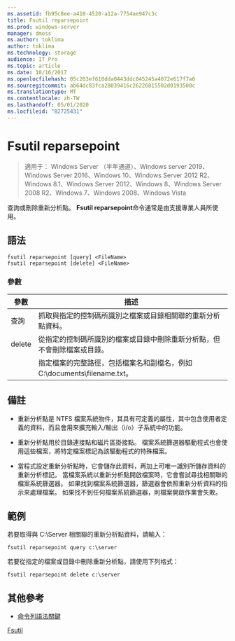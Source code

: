 ```yaml
---
ms.assetid: fb95c8ee-a418-4520-a12a-7754ae947c3c
title: Fsutil reparsepoint
ms.prod: windows-server
manager: dmoss
ms.author: toklima
author: toklima
ms.technology: storage
audience: IT Pro
ms.topic: article
ms.date: 10/16/2017
ms.openlocfilehash: 05c203ef610dda0443ddc845245a4072e617f7a6
ms.sourcegitcommit: ab64dc83fca28039416c26226815502d0193500c
ms.translationtype: MT
ms.contentlocale: zh-TW
ms.lasthandoff: 05/01/2020
ms.locfileid: "82725431"
---
```

# <a name="fsutil-reparsepoint"></a>Fsutil reparsepoint
> 適用于： Windows Server （半年通道）、Windows server 2019、Windows Server 2016、Windows 10、Windows Server 2012 R2、Windows 8.1、Windows Server 2012、Windows 8、Windows Server 2008 R2、Windows 7、Windows 2008、Windows Vista

查詢或刪除重新分析點。  **Fsutil reparsepoint**命令通常是由支援專業人員所使用。



## <a name="syntax"></a>語法

```
fsutil reparsepoint [query] <FileName>
fsutil reparsepoint [delete] <FileName>
```

### <a name="parameters"></a>參數

| 參數  |                                                                描述                                                                |
|------------|-------------------------------------------------------------------------------------------------------------------------------------------|
|   查詢    |            抓取與指定的控制碼所識別之檔案或目錄相關聯的重新分析點資料。             |
|   delete   | 從指定的控制碼所識別的檔案或目錄中刪除重新分析點，但不會刪除檔案或目錄。 |
| <FileName> |             指定檔案的完整路徑，包括檔案名和副檔名，例如 C:\documents\filename.txt。             |

## <a name="remarks"></a>備註

-   重新分析點是 NTFS 檔案系統物件，其具有可定義的屬性，其中包含使用者定義的資料，而且會用來擴充輸入/輸出（i/o）子系統中的功能。

-   重新分析點用於目錄連接點和磁片區掛接點。 檔案系統篩選器驅動程式也會使用這些檔案，將特定檔案標記為該驅動程式的特殊檔案。

-   當程式設定重新分析點時，它會儲存此資料，再加上可唯一識別所儲存資料的重新分析標記。 當檔案系統以重新分析點開啟檔案時，它會嘗試尋找相關聯的檔案系統篩選器。 如果找到檔案系統篩選器，篩選器會依照重新分析資料的指示來處理檔案。 如果找不到任何檔案系統篩選器，則檔案開啟作業會失敗。

## <a name="examples"></a><a name="BKMK_examples"></a>範例
若要取得與 C:\Server 相關聯的重新分析點資料，請輸入：

```
fsutil reparsepoint query c:\server
```

若要從指定的檔案或目錄中刪除重新分析點，請使用下列格式：

```
fsutil reparsepoint delete c:\server
```

## <a name="additional-references"></a>其他參考
- [命令列語法關鍵](command-line-syntax-key.md)

[Fsutil](Fsutil.md)


